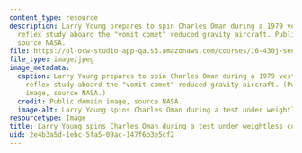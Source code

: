 ```yaml
---
content_type: resource
description: Larry Young prepares to spin Charles Oman during a 1979 vestibulo-ocular
  reflex study aboard the "vomit comet" reduced gravity aircraft. Public domain image,
  source NASA.
file: https://ol-ocw-studio-app-qa.s3.amazonaws.com/courses/16-430j-sensory-neural-systems-spatial-orientation-from-end-organs-to-behavior-and-adaptation-spring-2012/2e4b3a5d1ebc5fa509ac147f6b3e5cf2_16-430js12.jpg
file_type: image/jpeg
image_metadata:
  caption: Larry Young prepares to spin Charles Oman during a 1979 vestibulo-ocular
    reflex study aboard the "vomit comet" reduced gravity aircraft. (Public domain
    image, source NASA.)
  credit: Public domain image, source NASA.
  image-alt: Larry Young spins Charles Oman during a test under weightless conditions.
resourcetype: Image
title: Larry Young spins Charles Oman during a test under weightless conditions
uid: 2e4b3a5d-1ebc-5fa5-09ac-147f6b3e5cf2
---
```

